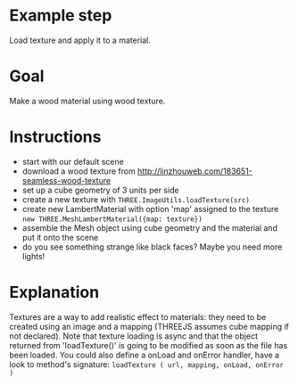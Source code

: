 Example step
============
Load texture and apply it to a material.

Goal
====
Make a wood material using wood texture. 

Instructions
============
- start with our default scene
- download a wood texture from http://linzhouweb.com/183651-seamless-wood-texture
- set up a cube geometry of 3 units per side
- create a new texture with `THREE.ImageUtils.loadTexture(src)`
- create new LambertMaterial with option 'map' assigned to the texture `new THREE.MeshLambertMaterial({map: texture})`
- assemble the Mesh object using cube geometry and the material and put it onto the scene
- do you see something strange like black faces? Maybe you need more lights!


Explanation
===========
Textures are a way to add realistic effect to materials: they need to be created using an image and a mapping (THREEJS assumes 
cube mapping if not declared).
Note that texture loading is async and that the object returned from 'loadTexture()' is going to be modified as soon as the
file has been loaded. 
You could also define a onLoad and onError handler, have a look to method's signature:
`loadTexture ( url, mapping, onLoad, onError )`